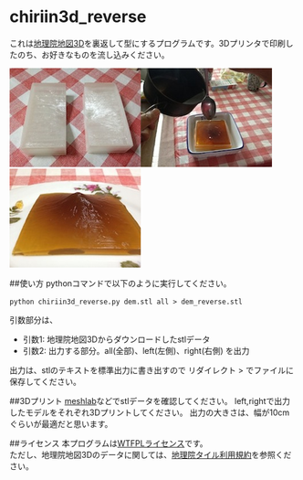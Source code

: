 chiriin3d_reverse
=================
これは[地理院地図3D](http://cyberjapandata.gsi.go.jp/3d/)を裏返して型にするプログラムです。3Dプリンタで印刷したのち、お好きなものを流し込みください。   

![model](model.jpg)![kanten](kanten.jpg)![mountain](mountain.jpg)   

##使い方
pythonコマンドで以下のように実行してください。

```
python chiriin3d_reverse.py dem.stl all > dem_reverse.stl
```

引数部分は、
- 引数1: 地理院地図3Dからダウンロードしたstlデータ
- 引数2: 出力する部分。all(全部)、left(左側)、right(右側) を出力

出力は、stlのテキストを標準出力に書き出すので リダイレクト > でファイルに保存してください。

##3Dプリント
[meshlab](http://meshlab.sourceforge.net/)などでstlデータを確認してください。
left,rightで出力したモデルをそれぞれ3Dプリントしてください。
出力の大きさは、幅が10cmぐらいが最適だと思います。

##ライセンス
本プログラムは[WTFPLライセンス](http://ja.wikipedia.org/wiki/WTFPL)です。    
ただし、地理院地図3Dのデータに関しては、[地理院タイル利用規約](http://portal.cyberjapan.jp/help/termsofuse.html)を参照ください。
